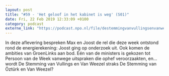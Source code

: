 ```yaml
---
layout: post
title: "#59 - 'Het geloof in het kabinet is weg' (S01)"
date: Fri, 22 Feb 2019 12:33:09 +0100
category: podcast
externe_link: "https://podcast.npo.nl/file/destemmingvanvullingsenvanweezel/4397/content.omroep.nl/portal/podcast/nporadio1/destemmingvanvullingsenvanweezel/2019/02/nporadio1_destemmingvanvullingsenvanweezel_20190222_de-stemming-van-vullings-van-weezel-59_31JWMO.mp3"
---
```


In deze aflevering bespreken Max en Joost de rel die deze week ontstond rond de energierekening: Joost ging op onderzoek uit. Ook komen de ambities van GroenLinks aan bod. Eén van de ministers is gekozen tot Persoon van de Week vanwege uitspraken die ophef veroorzaakten, en... wordt De Stemming van Vullings en Van Weezel straks De Stemming van Öztürk en Van Weezel?
